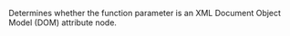 Determines whether the function parameter is an
        XML Document Object Model (DOM) attribute node.